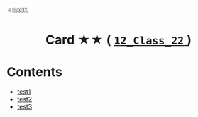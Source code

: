<p align="left">
  <a href="../README.md">
    <img src="../../Z99-OTHERS/00-common/00-back.png" style="width:10%">
  </a>
</p>

<div align="center">
  <h1>
    Card ★★ (
      <a href="https://drive.google.com/file/d/1dNnh5XDHG2dWd4HDvYyNcam2qJ9aHqqf/view?usp=drive_link">
        <code>12_Class_22</code>
      </a>
    )
  </h1>
</div>

# Contents

-   [test1]()
-   [test2]()
-   [test3]()
